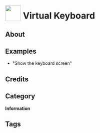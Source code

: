 # <img src="https://raw.githack.com/FortAwesome/Font-Awesome/master/svgs/solid/keyboard.svg" card_color="#22A7F0" width="50" height="50" style="vertical-align:bottom"/> Virtual Keyboard


## About


## Examples
* "Show the keyboard screen"

## Credits


## Category
**Information**

## Tags

